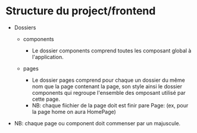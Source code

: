 # Structure du project/frontend

- Dossiers
  - components
    - Le dossier components comprend toutes les composant global à l'application.

  - pages
    - Le dossier pages comprend pour chaque un dossier du même nom que la page contenant la page, son style ainsi le dossier components qui regroupe l'ensemble
      des omposant utilisé par cette page.
    - NB: chaque fiichier de la page doit est finir pare Page: (ex, pour la page home on aura HomePage)

- NB: chaque page ou component doit commenser par un majuscule.

